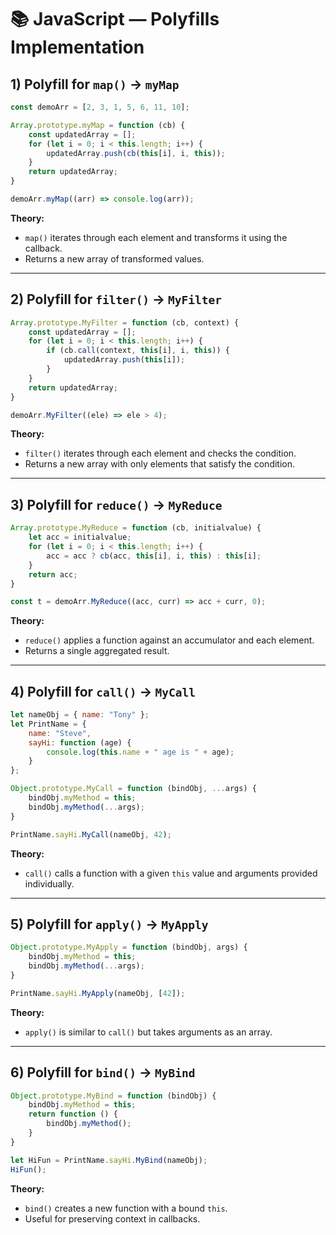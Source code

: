 # 📚 JavaScript — Polyfills Implementation

## 1) Polyfill for `map()` → `myMap`
```javascript
const demoArr = [2, 3, 1, 5, 6, 11, 10];

Array.prototype.myMap = function (cb) {
    const updatedArray = [];
    for (let i = 0; i < this.length; i++) {
        updatedArray.push(cb(this[i], i, this));
    }
    return updatedArray;
}

demoArr.myMap((arr) => console.log(arr));
```
**Theory:**  
- `map()` iterates through each element and transforms it using the callback.  
- Returns a new array of transformed values.  

---

## 2) Polyfill for `filter()` → `MyFilter`
```javascript
Array.prototype.MyFilter = function (cb, context) {
    const updatedArray = [];
    for (let i = 0; i < this.length; i++) {
        if (cb.call(context, this[i], i, this)) {
            updatedArray.push(this[i]);
        }
    }
    return updatedArray;
}

demoArr.MyFilter((ele) => ele > 4);
```
**Theory:**  
- `filter()` iterates through each element and checks the condition.  
- Returns a new array with only elements that satisfy the condition.  

---

## 3) Polyfill for `reduce()` → `MyReduce`
```javascript
Array.prototype.MyReduce = function (cb, initialvalue) {
    let acc = initialvalue;
    for (let i = 0; i < this.length; i++) {
        acc = acc ? cb(acc, this[i], i, this) : this[i];
    }
    return acc;
}

const t = demoArr.MyReduce((acc, curr) => acc + curr, 0);
```
**Theory:**  
- `reduce()` applies a function against an accumulator and each element.  
- Returns a single aggregated result.  

---

## 4) Polyfill for `call()` → `MyCall`
```javascript
let nameObj = { name: "Tony" };
let PrintName = {
    name: "Steve",
    sayHi: function (age) {
        console.log(this.name + " age is " + age);
    }
};

Object.prototype.MyCall = function (bindObj, ...args) {
    bindObj.myMethod = this;
    bindObj.myMethod(...args);
}

PrintName.sayHi.MyCall(nameObj, 42);
```
**Theory:**  
- `call()` calls a function with a given `this` value and arguments provided individually.  

---

## 5) Polyfill for `apply()` → `MyApply`
```javascript
Object.prototype.MyApply = function (bindObj, args) {
    bindObj.myMethod = this;
    bindObj.myMethod(...args);
}

PrintName.sayHi.MyApply(nameObj, [42]);
```
**Theory:**  
- `apply()` is similar to `call()` but takes arguments as an array.  

---

## 6) Polyfill for `bind()` → `MyBind`
```javascript
Object.prototype.MyBind = function (bindObj) {
    bindObj.myMethod = this;
    return function () {
        bindObj.myMethod();
    }
}

let HiFun = PrintName.sayHi.MyBind(nameObj);
HiFun();
```
**Theory:**  
- `bind()` creates a new function with a bound `this`.  
- Useful for preserving context in callbacks.  
